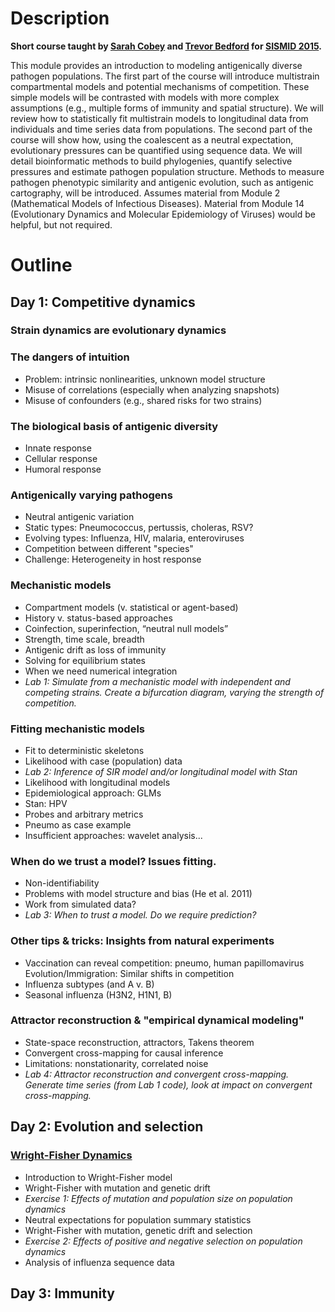 # Description

**Short course taught by [Sarah Cobey](http://cobeylab.uchicago.edu/) and [Trevor Bedford](http://bedford.io/) for [SISMID 2015](https://depts.washington.edu/sismid/general.html).**

This module provides an introduction to modeling antigenically diverse pathogen populations. The first part of the course will introduce multistrain compartmental models and potential mechanisms of competition. These simple models will be contrasted with models with more complex assumptions (e.g., multiple forms of immunity and spatial structure). We will review how to statistically fit multistrain models to longitudinal data from individuals and time series data from populations. The second part of the course will show how, using the coalescent as a neutral expectation, evolutionary pressures can be quantified using sequence data. We will detail bioinformatic methods to build phylogenies, quantify selective pressures and estimate pathogen population structure. Methods to measure pathogen phenotypic similarity and antigenic evolution, such as antigenic cartography, will be introduced. Assumes material from Module 2 (Mathematical Models of Infectious Diseases). Material from Module 14 (Evolutionary Dynamics and Molecular Epidemiology of Viruses) would be helpful, but not required.

# Outline

## Day 1: Competitive dynamics

### Strain dynamics are evolutionary dynamics

### The dangers of intuition
* Problem: intrinsic nonlinearities, unknown model structure
* Misuse of correlations (especially when analyzing snapshots)
* Misuse of confounders (e.g., shared risks for two strains)

### The biological basis of antigenic diversity
* Innate response
* Cellular response
* Humoral response

### Antigenically varying pathogens
* Neutral antigenic variation
* Static types: Pneumococcus, pertussis, choleras, RSV?
* Evolving types: Influenza, HIV, malaria, enteroviruses
* Competition between different "species"
* Challenge: Heterogeneity in host response

### Mechanistic models
* Compartment models (v. statistical or agent-based)
* History v. status-based approaches
* Coinfection, superinfection, “neutral null models”
* Strength, time scale, breadth
* Antigenic drift as loss of immunity
* Solving for equilibrium states
* When we need numerical integration
* *Lab 1: Simulate from a mechanistic model with independent and competing strains. Create a bifurcation diagram, varying the strength of competition.*

### Fitting mechanistic models
* Fit to deterministic skeletons
* Likelihood with case (population) data
* *Lab 2: Inference of SIR model and/or longitudinal model with Stan*
* Likelihood with longitudinal models
* Epidemiological approach: GLMs
* Stan: HPV
* Probes and arbitrary metrics
* Pneumo as case example
* Insufficient approaches: wavelet analysis...
  
### When do we trust a model? Issues fitting.
* Non-identifiability
* Problems with model structure and bias (He et al. 2011)
* Work from simulated data?
* *Lab 3: When to trust a model. Do we require prediction?*

### Other tips & tricks: Insights from natural experiments
* Vaccination can reveal competition: pneumo, human papillomavirus Evolution/Immigration: Similar shifts in competition
* Influenza subtypes (and A v. B)
* Seasonal influenza (H3N2, H1N1, B)

### Attractor reconstruction & "empirical dynamical modeling"
* State-space reconstruction, attractors, Takens theorem
* Convergent cross-mapping for causal inference
* Limitations: nonstationarity, correlated noise
* *Lab 4: Attractor reconstruction and convergent cross-mapping. Generate time series (from Lab 1 code), look at impact on convergent cross-mapping.*

## Day 2: Evolution and selection

### [Wright-Fisher Dynamics](wright-fisher)

* Introduction to Wright-Fisher model
* Wright-Fisher with mutation and genetic drift
* *Exercise 1: Effects of mutation and population size on population dynamics*
* Neutral expectations for population summary statistics
* Wright-Fisher with mutation, genetic drift and selection
* *Exercise 2: Effects of positive and negative selection on population dynamics*
* Analysis of influenza sequence data

## Day 3: Immunity
